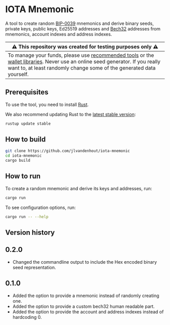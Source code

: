 # IOTA Mnemonic

A tool to create random [BIP-0039](https://github.com/bitcoin/bips/blob/master/bip-0039.mediawiki) mnemonics and derive binary seeds, private keys, public keys, Ed25519 addresses and [Bech32](https://github.com/bitcoin/bips/blob/master/bip-0173.mediawiki) addresses from mnemonics, account indexes and address indexes.

| ⚠️ This repository was created for testing purposes only ⚠️                                                                                                                                                                                                                                     |
| ----------------------------------------------------------------------------------------------------------------------------------------------------------------------------------------------------------------------------------------------------------------------------------------------- |
| To manage your funds, please use [recommended tools](https://www.iota.org/get-started/secure-iota) or the [wallet libraries](https://github.com/iotaledger/wallet.rs). Never use an online seed generator. If you really want to, at least randomly change some of the generated data yourself. |

## Prerequisites

To use the tool, you need to install [Rust](https://www.rust-lang.org/tools/install).

We also recommend updating Rust to the [latest stable version](https://github.com/rust-lang/rustup.rs#keeping-rust-up-to-date):

```bash
rustup update stable
```

## How to build

```bash
git clone https://github.com/jlvandenhout/iota-mnemonic
cd iota-mnemonic
cargo build
```

## How to run

To create a random mnemonic and derive its keys and addresses, run:

```bash
cargo run
```

To see configuration options, run:

```bash
cargo run -- --help
```

## Version history

## 0.2.0

- Changed the commandline output to include the Hex encoded binary seed representation.

## 0.1.0

- Added the option to provide a mnemonic instead of randomly creating one.
- Added the option to provide a custom bech32 human readable part.
- Added the option to provide the account and address indexes instead of hardcoding 0.
